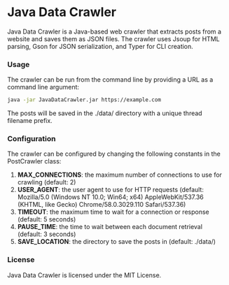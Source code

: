# Java Data Crawler
Java Data Crawler is a Java-based web crawler that extracts posts from a website and saves them as JSON files. 
The crawler uses Jsoup for HTML parsing, Gson for JSON serialization, and Typer for CLI creation.

### Usage
The crawler can be run from the command line by providing a URL as a command line argument:

```bash
java -jar JavaDataCrawler.jar https://example.com
```
The posts will be saved in the ./data/ directory with a unique thread filename prefix.

### Configuration
The crawler can be configured by changing the following constants in the PostCrawler class:

1. **MAX_CONNECTIONS**: the maximum number of connections to use for crawling (default: 2)
2. **USER_AGENT**: the user agent to use for HTTP requests (default: Mozilla/5.0 (Windows NT 10.0; Win64; x64) AppleWebKit/537.36 (KHTML, like Gecko) Chrome/58.0.3029.110 Safari/537.36)
3. **TIMEOUT**: the maximum time to wait for a connection or response (default: 5 seconds)
4. **PAUSE_TIME**: the time to wait between each document retrieval (default: 3 seconds)
5. **SAVE_LOCATION**: the directory to save the posts in (default: ./data/)

### License
Java Data Crawler is licensed under the MIT License.
